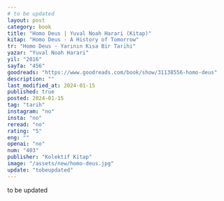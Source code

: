 ```yaml
---
# to be updated
layout: post
category: book
title: "Homo Deus | Yuval Noah Harari (Kitap)"
kitap: "Homo Deus - A History of Tomorrow"
tr: "Homo Deus - Yarının Kısa Bir Tarihi"
yazar: "Yuval Noah Harari"
yil: "2016"
sayfa: "456"
goodreads: "https://www.goodreads.com/book/show/31138556-homo-deus"
description: ""
last_modified_at: 2024-01-15
published: true
posted: 2024-01-15
tag: "tarih"
instagram: "no"
insta: "no"
reread: "no"
rating: "5"
eng: ""
openai: "no"
num: "403"
publisher: "Kolektif Kitap"
image: "/assets/new/homo-deus.jpg"
update: "tobeupdated"
---
```


to be updated
